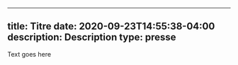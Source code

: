 ---
title: Titre
date: 2020-09-23T14:55:38-04:00
description: Description
type: presse
----

Text goes here
